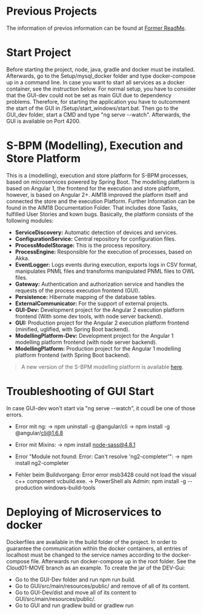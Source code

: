 # Previous Projects
The information of previos information can be found at [Former ReadMe](https://github.com/I2PM/Cloudbased-S-BPM-WfMS/blob/master/Former_README.md).
# Start Project
Before starting the project, node, java, gradle and docker must be installed. Afterwards, go to the Setup/mysql_docker folder and type docker-compose up in a command line. In case you want to start all services as a docker container, see the instruction below. 
For normal setup, you have to consider that the GUI-dev could not be set as main GUI due to dependency problems. Therefore, for starting the application you have to outcomment the start of the GUI in /Setup/start_windows/start.bat. Then go to the GUI_dev folder, start a CMD and type "ng serve --watch". Afterwards, the GUI is available on Port 4200.
# S-BPM (Modelling), Execution and Store Platform
This is a (modelling), execution and store platform for S-BPM processes, based on microservices powered by Spring Boot. The modelling platform is based on Angular 1, the frontend for the execution and store platform, however, is based on Angular 2+. AIM18 improved the platform itself and connected the store and the execution Platform. Further Information can be found in the AIM18 Documentation Folder. That includes done Tasks, fulfilled User Stories and kown bugs.
Basically, the platform consists of the following modules:  
 - **ServiceDiscovery:** Automatic detection of devices and services.  
 - **ConfigurationService:** Central repository for configuration files.  
 - **ProcessModelStorage:** This is the process repository.  
 - **ProcessEngine:** Responsible for the execution of processes, based on Akka.  
 - **EventLogger:** Logs events during execution, exports logs in CSV format, manipulates PNML files and transforms manipulated PNML files to OWL files.  
 - **Gateway:** Authentication and authorization service and handles the requests of the process execution frontend (GUI).  
 - **Persistence:** Hibernate mapping of the database tables.  
 - **ExternalCommunicator:** For the support of external projects.  
 - **GUI-Dev:** Development project for the Angular 2 execution platform frontend (With some dev tools, with node server backend).  
 - **GUI:** Production project for the Angular 2 execution platform frontend (minified, uglified, with Spring Boot backend).  
 - **ModellingPlatform-Dev:** Development project for the Angular 1 modelling platform frontend (with node server backend).  
 - **ModellingPlatform:** Production project for the Angular 1 modelling platform frontend (with Spring Boot backend).
 > A new version of the S-BPM modelling platform is available [here](https://github.com/mkolodiy/s-bpm-modeler).
>
# Troubleshooting of GUI Start
In case GUI-dev won't start via "ng serve --watch", it coudl be one of those errors.
* Error mit ng:
   -> npm uninstall -g @angular/cli
   -> npm install -g @angular/cli@1.6.8

* Error mit Mixins:
  -> npm install node-sass@4.8.1

* Error "Module not found: Error: Can't resolve 'ng2-completer'":
  -> npm install ng2-completer

* Fehler beim Buildvorgang: Error error msb3428 could not load the visual c++ component vcbuild.exe. 
  -> PowerShell als Admin:  npm install -g --production windows-build-tools
# Deploying of Microservices to docker 
Dockerfiles are available in the build folder of the project. In order to guarantee the communication within the docker containers, all entries of localhost must be changed to the service names according to the docker-compose file. Afterwards run docker-compose up in the root folder. See the Cloud01-MOVE branch as an example. To create the jar of the DEV-Gui:
* Go to the GUI-Dev folder and run npm run build.
* Go to GUI/src/main/resources/public/ and remove of all of its content.
* Go to GUI-Dev/dist and move all of its content to GUI/src/main/resources/public/.
* Go to GUI and run gradlew build or gradlew run

